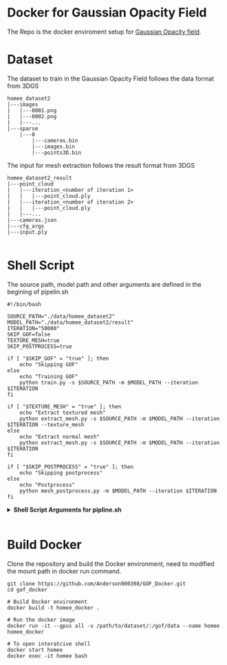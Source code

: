 # Docker for Gaussian Opacity Field
The Repo is the docker enviroment setup for [Gaussian Opacity field](https://github.com/autonomousvision/gaussian-opacity-fields).
# Dataset
The dataset to train in the Gaussian Opacity Field follows the data format from 3DGS
```
homee_dataset2
|---images
|   |---0001.png
|   |---0002.png
|   |---...
|---sparse
    |---0
        |---cameras.bin
        |---images.bin
        |---points3D.bin
```
The input for mesh extraction follows the result format from 3DGS
```
homee_dataset2_result
|---point_cloud
|   |---iteration_<number of iteration 1>
|   |   |---point_cloud.ply
|   |---iteration_<number of iteration 2>
|   |   |---point_cloud.ply
|   |---...
|---cameras.json
|---cfg_args
|---input.ply
    
```

# Shell Script
The source path, model path and other arguments are defined in the begining of pipelin.sh

```
#!/bin/bash

SOURCE_PATH="./data/homee_dataset2"
MODEL_PATH="./data/homee_dataset2/result"
ITERATION="50000"
SKIP_GOF=false
TEXTURE_MESH=true
SKIP_POSTPROCESS=true

if [ "$SKIP_GOF" = "true" ]; then
    echo "Skipping GOF"
else
    echo "Training GOF"
    python train.py -s $SOURCE_PATH -m $MODEL_PATH --iteration $ITERATION
fi

if [ "$TEXTURE_MESH" = "true" ]; then
    echo "Extract textured mesh"
    python extract_mesh.py -s $SOURCE_PATH -m $MODEL_PATH --iteration $ITERATION --texture_mesh
else
    echo "Extract normal mesh"
    python extract_mesh.py -s $SOURCE_PATH -m $MODEL_PATH --iteration $ITERATION 
fi

if [ "$SKIP_POSTPROCESS" = "true" ]; then
    echo "Skipping postprocess"
else
    echo "Postprocess"
    python mesh_postprocess.py -m $MODEL_PATH --iteration $ITERATION
fi
```
<details>
<summary><span style="font-weight: bold;">Shell Script Arguments for pipline.sh</span></summary>

  #### SOURCE_PATH 
  Path to the source directory containing a COLMAP dataset.
  #### MODEL_PATH
  Path where the trained model should be stored.
  #### ITERATION 
  Number of total iterations to train for.
  #### SKIP_GOF
  Flag to skip training of GOF.
  #### TEXTURE_MESH
  Flag to extract texture mesh from 3DGS.
  #### SKIP_POSTPROCESS
  Flag to skip postprocess of mesh result.

</details>
<br>


# Build Docker
Clone the repository and build the Docker environment, need to modified the mount path in docker run command.
```
git clone https://github.com/Anderson900308/GOF_Docker.git
cd gof_docker

# Build Docker environment
docker build -t homee_docker .

# Run the docker image 
docker run -it --gpus all -v /path/to/dataset/:/gof/data --name homee homee_docker 

# To open interatcive shell
docker start homee
docker exec -it homee bash

```

